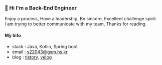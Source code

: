 ### 👋 Hi I'm a Back-End Engineer 

Enjoy a process, Have a leadership, Be sincere, Excellent challenge spirit.  
I am trying to better communicate with my team, Thanks for reading.

#### My Info
- stack : Java, Kotlin, Spring boot
- email : s22043@gsm.hs.kr
- blog : [tistory](https://esperer.tistory.com), [velog](https://velog.io/@hope0206)
